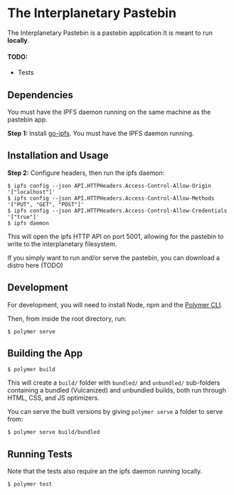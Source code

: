 # The Interplanetary Pastebin

The Interplanetary Pastebin is a pastebin application
It is meant to run **locally**.

#### TODO:
- Tests

## Dependencies

You must have the IPFS daemon running on the same machine as the pastebin app.

**Step 1:** Install [go-ipfs](http://ipfs.io/docs/install/). You must have the IPFS daemon running.

## Installation and Usage

**Step 2:** Configure headers, then run the ipfs daemon:
```
$ ipfs config --json API.HTTPHeaders.Access-Control-Allow-Origin '["localhost"]'
$ ipfs config --json API.HTTPHeaders.Access-Control-Allow-Methods '["PUT", "GET", "POST"]'
$ ipfs config --json API.HTTPHeaders.Access-Control-Allow-Credentials '["true"]'
$ ipfs daemon
``` 

This will open the ipfs HTTP API on port 5001, allowing for the pastebin to write to the interplanetary filesystem.

If you simply want to run and/or serve the pastebin, you can download a distro here (TODO)

## Development

For development, you will need to install Node, npm and the [Polymer CLI](https://www.npmjs.com/package/polymer-cli).

Then, from inside the root directory, run:

```
$ polymer serve
```

## Building the App

```
$ polymer build
```

This will create a `build/` folder with `bundled/` and `unbundled/` sub-folders
containing a bundled (Vulcanized) and unbundled builds, both run through HTML,
CSS, and JS optimizers.

You can serve the built versions by giving `polymer serve` a folder to serve
from:

```
$ polymer serve build/bundled
```

## Running Tests
Note that the tests also require an the ipfs daemon running locally.

```
$ polymer test
```
